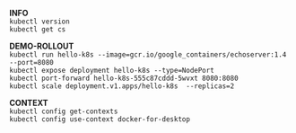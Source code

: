 **INFO**  
```kubectl version```  
```kubectl get cs```  

**DEMO-ROLLOUT**  
```kubectl run hello-k8s --image=gcr.io/google_containers/echoserver:1.4 --port=8080```  
```kubectl expose deployment hello-k8s --type=NodePort```  
```kubectl port-forward hello-k8s-555c87cddd-5wvxt 8080:8080```  
```kubectl scale deployment.v1.apps/hello-k8s  --replicas=2```  

**CONTEXT**  
```kubectl config get-contexts```  
```kubectl config use-context docker-for-desktop```  
